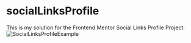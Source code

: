 # socialLinksProfile
This is my solution for the Frontend Mentor Social Links Profile Project:
![SocialLinksProfileExample](https://github.com/cdanderson76/socialLinksProfile/assets/138369806/e14f8ce4-a222-4277-b28d-a1ce71455036)
